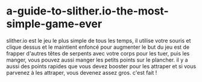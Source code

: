 # a-guide-to-slither.io-the-most-simple-game-ever
<html>
  <head>
    <meta charset="utf-8">
    <title>Hello world!</title>
  </head>
  <body>
    <p> 
slither.io est le jeu le plus simple de tous les temps, il utilise votre souris et clique dessus et le maintient enfoncé pour augmenter le but du jeu est de frapper d'autres têtes de serpents avec votre corps pour les tuer, puis les manger, vous pouvez aussi manger les petits points sur le plancher. il y a aussi des points rapides que vous devez booster pour les attraper et si vous parvenez à les attraper, vous devenez assez gros. c'est fait !<p>
  </body>
</html>
